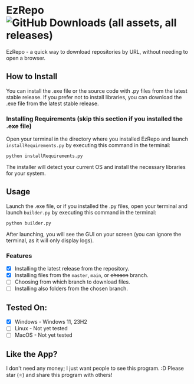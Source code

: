 # EzRepo ![GitHub Downloads (all assets, all releases)](https://img.shields.io/github/downloads/techplayz32/EzRepo/total)
EzRepo - a quick way to download repositories by URL, without needing to open a browser.

## How to Install
You can install the .exe file or the source code with .py files from the latest stable release.
If you prefer not to install libraries, you can download the .exe file from the latest stable release.

### Installing Requirements (skip this section if you installed the .exe file)
Open your terminal in the directory where you installed EzRepo and launch `installRequirements.py` by executing this command in the terminal:
```
python installRequirements.py
```
The installer will detect your current OS and install the necessary libraries for your system.

## Usage
Launch the .exe file, or if you installed the .py files, open your terminal and launch `builder.py` by executing this command in the terminal:
```
python builder.py
```
After launching, you will see the GUI on your screen (you can ignore the terminal, as it will only display logs).

### Features
- [x] Installing the latest release from the repository.
- [x] Installing files from the `master`, `main`, or ~~chosen~~ branch.
- [ ] Choosing from which branch to download files.
- [ ] Installing also folders from the chosen branch.

## Tested On:
- [x] Windows - Windows 11, 23H2
- [ ] Linux - Not yet tested
- [ ] MacOS - Not yet tested

## Like the App?
I don't need any money; I just want people to see this program. :D
Please star (⭐) and share this program with others!
